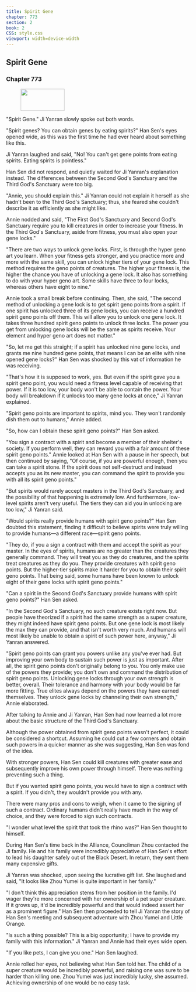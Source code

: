 ```yaml
---
title: Spirit Gene
chapter: 773
section: 2
book: 2
CSS: style.css
viewport: width=device-width
---
```


## Spirit Gene

### Chapter 773

<figure>
	<img src="../Images/gem.gif" alt="" id="gem" width="120" height="60" />
</figure>

"Spirit Gene." Ji Yanran slowly spoke out both words.

"Spirit genes? You can obtain genes by eating spirits?" Han Sen's eyes opened wide, as this was the first time he had ever heard about something like this.

Ji Yanran laughed and said, "No! You can't get gene points from eating spirits. Eating spirits is pointless."

Han Sen did not respond, and quietly waited for Ji Yanran's explanation instead. The differences between the Second God's Sanctuary and the Third God's Sanctuary were too big.

"Annie, you should explain this." Ji Yanran could not explain it herself as she hadn't been to the Third God's Sanctuary; thus, she feared she couldn't describe it as efficiently as she might like.

Annie nodded and said, "The First God's Sanctuary and Second God's Sanctuary require you to kill creatures in order to increase your fitness. In the Third God's Sanctuary, aside from fitness, you must also open your gene locks."

"There are two ways to unlock gene locks. First, is through the hyper geno art you learn. When your fitness gets stronger, and you practice more and more with the same skill, you can unlock higher tiers of your gene lock. This method requires the geno points of creatures. The higher your fitness is, the higher the chance you have of unlocking a gene lock. It also has something to do with your hyper geno art. Some skills have three to four locks, whereas others have eight to nine."

Annie took a small break before continuing. Then, she said, "The second method of unlocking a gene lock is to get spirit geno points from a spirit. If one spirit has unlocked three of its gene locks, you can receive a hundred spirit geno points off them. This will allow you to unlock one gene lock. It takes three hundred spirit geno points to unlock three locks. The power you get from unlocking gene locks will be the same as spirits receive. Your element and hyper geno art does not matter."

"So, let me get this straight; if a spirit has unlocked nine gene locks, and grants me nine hundred gene points, that means I can be an elite with nine opened gene locks?" Han Sen was shocked by this vat of information he was receiving.

"That's how it is supposed to work, yes. But even if the spirit gave you a spirit geno point, you would need a fitness level capable of receiving that power. If it is too low, your body won't be able to contain the power. Your body will breakdown if it unlocks too many gene locks at once," Ji Yanran explained.

"Spirit geno points are important to spirits, mind you. They won't randomly dish them out to humans," Annie added.

"So, how can I obtain these spirit geno points?" Han Sen asked.

"You sign a contract with a spirit and become a member of their shelter's society. If you perform well, they can reward you with a fair amount of these spirit geno points." Annie looked at Han Sen with a pause in her speech, but then continued by saying, "Of course, if you are powerful enough, then you can take a spirit stone. If the spirit does not self-destruct and instead accepts you as its new master, you can command the spirit to provide you with all its spirit geno points."

"But spirits would rarely accept masters in the Third God's Sanctuary, and the possibility of that happening is extremely low. And furthermore, low-level spirits aren't very useful. The tiers they can aid you in unlocking are too low," Ji Yanran said.

"Would spirits really provide humans with spirit geno points?" Han Sen doubted this statement, finding it difficult to believe spirits were truly willing to provide humans—a different race—spirit geno points.

"They do, if you a sign a contract with them and accept the spirit as your master. In the eyes of spirits, humans are no greater than the creatures they generally command. They will treat you as they do creatures, and the spirits treat creatures as they do you. They provide creatures with spirit geno points. But the higher-tier spirits make it harder for you to obtain their spirit geno points. That being said, some humans have been known to unlock eight of their gene locks with spirit geno points."

"Can a spirit in the Second God's Sanctuary provide humans with spirit geno points?" Han Sen asked.

"In the Second God's Sanctuary, no such creature exists right now. But people have theorized if a spirit had the same strength as a super creature, they might indeed have spirit geno points. But one gene lock is most likely the max they can provide, and that isn't worth very much. And humans will most likely be unable to obtain a spirit of such power here, anyway," Ji Yanran answered.

"Spirit geno points can grant you powers unlike any you've ever had. But improving your own body to sustain such power is just as important. After all, the spirit geno points don't originally belong to you. You only make use of the powers they provide; you don't own and command the distribution of spirit geno points. Unlocking gene locks through your own strength is better, overall. Their tolerance and harmony with your body would be far more fitting. True elites always depend on the powers they have earned themselves. They unlock gene locks by channeling their own strength," Annie elaborated.

After talking to Annie and Ji Yanran, Han Sen had now learned a lot more about the basic structure of the Third God's Sanctuary.

Although the power obtained from spirit geno points wasn't perfect, it could be considered a shortcut. Assuming he could cut a few corners and obtain such powers in a quicker manner as she was suggesting, Han Sen was fond of the idea.

With stronger powers, Han Sen could kill creatures with greater ease and subsequently improve his own power through himself. There was nothing preventing such a thing.

But if you wanted spirit geno points, you would have to sign a contract with a spirit. If you didn't, they wouldn't provide you with any.

There were many pros and cons to weigh, when it came to the signing of such a contract. Ordinary humans didn't really have much in the way of choice, and they were forced to sign such contracts.

"I wonder what level the spirit that took the rhino was?" Han Sen thought to himself.

During Han Sen's time back in the Alliance, Councilman Zhou contacted the Ji family. He and his family were incredibly appreciative of Han Sen's effort to lead his daughter safely out of the Black Desert. In return, they sent them many expensive gifts.

Ji Yanran was shocked, upon seeing the lucrative gift list. She laughed and said, "It looks like Zhou Yumei is quite important in her family."

"I don't think this appreciation stems from her position in the family. I'd wager they're more concerned with her ownership of a pet super creature. If it grows up, it'd be incredibly powerful and that would indeed assert her as a prominent figure." Han Sen then proceeded to tell Ji Yanran the story of Han Sen's meeting and subsequent adventure with Zhou Yumei and Little Orange.

"Is such a thing possible? This is a big opportunity; I have to provide my family with this information." Ji Yanran and Annie had their eyes wide open.

"If you like pets, I can give you one." Han Sen laughed.

Annie rolled her eyes, not believing what Han Sen told her. The child of a super creature would be incredibly powerful, and raising one was sure to be harder than killing one. Zhou Yumei was just incredibly lucky, she assumed. Achieving ownership of one would be no easy task.